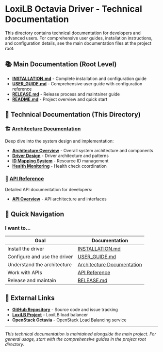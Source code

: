 # LoxiLB Octavia Driver - Technical Documentation

This directory contains technical documentation for developers and advanced users. For comprehensive user guides, installation instructions, and configuration details, see the main documentation files at the project root:

## 📚 Main Documentation (Root Level)

- **[INSTALLATION.md](../INSTALLATION.md)** - Complete installation and configuration guide
- **[USER_GUIDE.md](../USER_GUIDE.md)** - Comprehensive user guide with configuration reference
- **[RELEASE.md](../RELEASE.md)** - Release process and maintainer guide
- **[README.md](../README.md)** - Project overview and quick start

## 🔧 Technical Documentation (This Directory)

### 🏗️ [Architecture Documentation](architecture/)
Deep dive into the system design and implementation:
- **[Architecture Overview](architecture/README.md)** - Overall system architecture and components
- **[Driver Design](architecture/driver-design.md)** - Driver architecture and patterns
- **[ID Mapping System](architecture/id-mapping.md)** - Resource ID management
- **[Health Monitoring](architecture/health-monitoring.md)** - Health check coordination

### 🔌 [API Reference](api/)
Detailed API documentation for developers:
- **[API Overview](api/README.md)** - API architecture and interfaces

## 🎯 Quick Navigation

### I want to...

| Goal | Documentation |
|------|---------------|
| Install the driver | [INSTALLATION.md](../INSTALLATION.md) |
| Configure and use the driver | [USER_GUIDE.md](../USER_GUIDE.md) |
| Understand the architecture | [Architecture Documentation](architecture/) |
| Work with APIs | [API Reference](api/) |
| Release and maintain | [RELEASE.md](../RELEASE.md) |

## 🔗 External Links

- **[GitHub Repository](https://github.com/NLX-SeokHwanKong/octavia-loxilb-driver)** - Source code and issue tracking
- **[LoxiLB Project](https://github.com/loxilb-io/loxilb)** - LoxiLB load balancer
- **[OpenStack Octavia](https://docs.openstack.org/octavia/)** - OpenStack Load Balancing service

---

*This technical documentation is maintained alongside the main project. For general usage, start with the comprehensive guides in the project root directory.*
